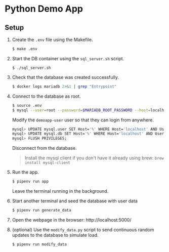 # Python Demo App


## Setup

1. Create the `.env` file using the Makefile.

   ```bash
   $ make .env
   ```

2. Start the DB container using the `sql_server.sh` script.
   
   ```
   $ ./sql_server.sh
   ```

3. Check that the database was created successfully.

   ```bash
   $ docker logs mariadb 2>&1 | grep "Entrypoint"
   ```

4. Connect to the database as root.

   ```bash
   $ source .env
   $ mysql --user=root --password=$MARIADB_ROOT_PASSWORD --host=localhost --port=3306 --protocol=tcp
   ```

   Modify the `demoapp-user` user so that they can login from anywhere.

   ```bash
   mysql> UPDATE mysql.user SET Host='%' WHERE Host='localhost' AND User='demoapp-user';
   mysql> UPDATE mysql.db SET Host='%' WHERE Host='localhost' AND User='demoapp-user';
   mysql> FLUSH PRIVILEGES;
   ```

   Disconnect from the database.

   > Install the mysql client if you don't have it already using brew: `brew install mysql-client`

5. Run the app.

   ```bash
   $ pipenv run app
   ```

   Leave the terminal running in the background.

6. Start another terminal and seed the database with user data

   ```bash
   $ pipenv run generate_data
   ```

7. Open the webpage in the browser: http://localhost:5000/

8. (optional) Use the `modify_data.py` script to send continuous random updates to the database to simulate load.

   ```bash
   $ pipenv run modify_data
   ```